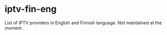 # iptv-fin-eng

List of IPTV providers in English and Finnish language.
Not maintained at the moment.
